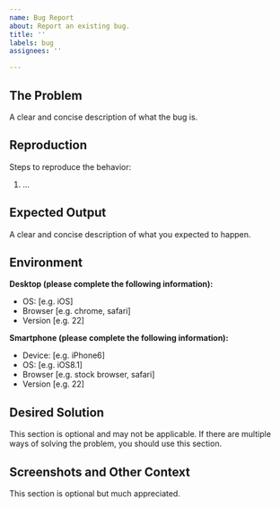 ```yaml
---
name: Bug Report
about: Report an existing bug.
title: ''
labels: bug
assignees: ''

---
```


## The Problem

A clear and concise description of what the bug is.

## Reproduction

Steps to reproduce the behavior:

1. ...

## Expected Output

A clear and concise description of what you expected to happen.

## Environment

**Desktop (please complete the following information):**

- OS: [e.g. iOS]
- Browser [e.g. chrome, safari]
- Version [e.g. 22]

**Smartphone (please complete the following information):**

- Device: [e.g. iPhone6]
- OS: [e.g. iOS8.1]
- Browser [e.g. stock browser, safari]
- Version [e.g. 22]

## Desired Solution

This section is optional and may not be applicable. If there are multiple ways of solving the problem, you should use this section.

## Screenshots and Other Context

This section is optional but much appreciated.
